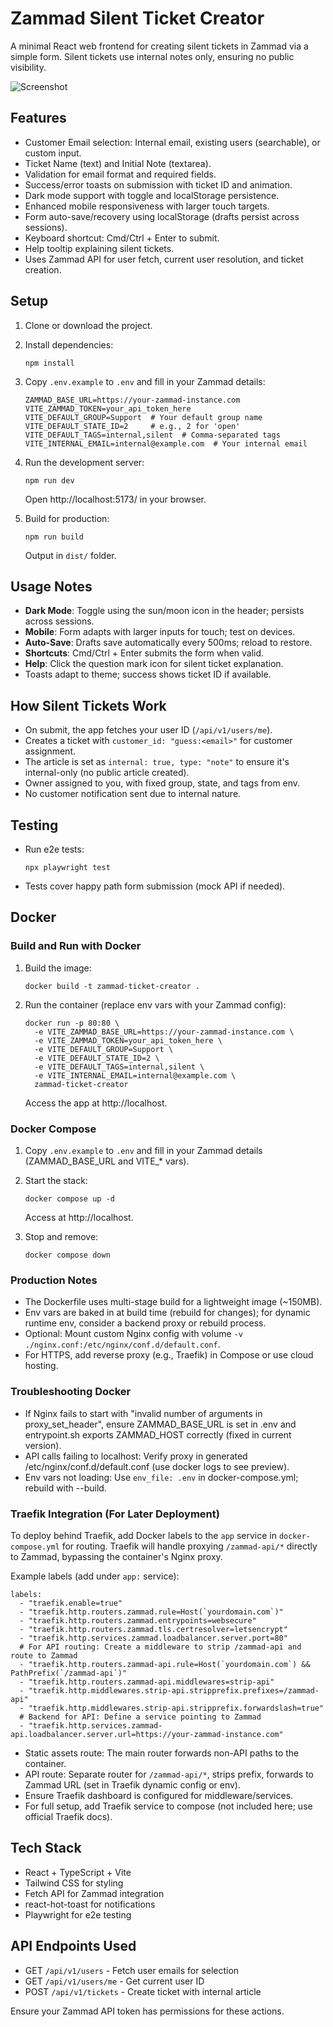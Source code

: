 # Zammad Silent Ticket Creator

A minimal React web frontend for creating silent tickets in Zammad via a simple form. Silent tickets use internal notes only, ensuring no public visibility.

![Screenshot](doc/img/Screenshot-light.png)
## Features

- Customer Email selection: Internal email, existing users (searchable), or custom input.
- Ticket Name (text) and Initial Note (textarea).
- Validation for email format and required fields.
- Success/error toasts on submission with ticket ID and animation.
- Dark mode support with toggle and localStorage persistence.
- Enhanced mobile responsiveness with larger touch targets.
- Form auto-save/recovery using localStorage (drafts persist across sessions).
- Keyboard shortcut: Cmd/Ctrl + Enter to submit.
- Help tooltip explaining silent tickets.
- Uses Zammad API for user fetch, current user resolution, and ticket creation.

## Setup

1. Clone or download the project.
2. Install dependencies:
   ```
   npm install
   ```
3. Copy `.env.example` to `.env` and fill in your Zammad details:
   ```
   ZAMMAD_BASE_URL=https://your-zammad-instance.com
   VITE_ZAMMAD_TOKEN=your_api_token_here
   VITE_DEFAULT_GROUP=Support  # Your default group name
   VITE_DEFAULT_STATE_ID=2     # e.g., 2 for 'open'
   VITE_DEFAULT_TAGS=internal,silent  # Comma-separated tags
   VITE_INTERNAL_EMAIL=internal@example.com  # Your internal email
   ```
4. Run the development server:
   ```
   npm run dev
   ```
   Open http://localhost:5173/ in your browser.

5. Build for production:
   ```
   npm run build
   ```
   Output in `dist/` folder.

## Usage Notes

- **Dark Mode**: Toggle using the sun/moon icon in the header; persists across sessions.
- **Mobile**: Form adapts with larger inputs for touch; test on devices.
- **Auto-Save**: Drafts save automatically every 500ms; reload to restore.
- **Shortcuts**: Cmd/Ctrl + Enter submits the form when valid.
- **Help**: Click the question mark icon for silent ticket explanation.
- Toasts adapt to theme; success shows ticket ID if available.

## How Silent Tickets Work

- On submit, the app fetches your user ID (`/api/v1/users/me`).
- Creates a ticket with `customer_id: "guess:<email>"` for customer assignment.
- The article is set as `internal: true, type: "note"` to ensure it's internal-only (no public article created).
- Owner assigned to you, with fixed group, state, and tags from env.
- No customer notification sent due to internal nature.

## Testing

- Run e2e tests:
  ```
  npx playwright test
  ```
- Tests cover happy path form submission (mock API if needed).

## Docker

### Build and Run with Docker

1. Build the image:
   ```
   docker build -t zammad-ticket-creator .
   ```

2. Run the container (replace env vars with your Zammad config):
   ```
   docker run -p 80:80 \
     -e VITE_ZAMMAD_BASE_URL=https://your-zammad-instance.com \
     -e VITE_ZAMMAD_TOKEN=your_api_token_here \
     -e VITE_DEFAULT_GROUP=Support \
     -e VITE_DEFAULT_STATE_ID=2 \
     -e VITE_DEFAULT_TAGS=internal,silent \
     -e VITE_INTERNAL_EMAIL=internal@example.com \
     zammad-ticket-creator
   ```
   Access the app at http://localhost.

### Docker Compose

1. Copy `.env.example` to `.env` and fill in your Zammad details (ZAMMAD_BASE_URL and VITE_* vars).

2. Start the stack:
   ```
   docker compose up -d
   ```
   Access at http://localhost.

3. Stop and remove:
   ```
   docker compose down
   ```

### Production Notes

- The Dockerfile uses multi-stage build for a lightweight image (~150MB).
- Env vars are baked in at build time (rebuild for changes); for dynamic runtime env, consider a backend proxy or rebuild process.
- Optional: Mount custom Nginx config with volume `-v ./nginx.conf:/etc/nginx/conf.d/default.conf`.
- For HTTPS, add reverse proxy (e.g., Traefik) in Compose or use cloud hosting.

### Troubleshooting Docker

- If Nginx fails to start with "invalid number of arguments in proxy_set_header", ensure ZAMMAD_BASE_URL is set in .env and entrypoint.sh exports ZAMMAD_HOST correctly (fixed in current version).
- API calls failing to localhost: Verify proxy in generated /etc/nginx/conf.d/default.conf (use docker logs to see preview).
- Env vars not loading: Use `env_file: .env` in docker-compose.yml; rebuild with --build.

### Traefik Integration (For Later Deployment)

To deploy behind Traefik, add Docker labels to the `app` service in `docker-compose.yml` for routing. Traefik will handle proxying `/zammad-api/*` directly to Zammad, bypassing the container's Nginx proxy.

Example labels (add under `app:` service):
```
labels:
  - "traefik.enable=true"
  - "traefik.http.routers.zammad.rule=Host(`yourdomain.com`)"
  - "traefik.http.routers.zammad.entrypoints=websecure"
  - "traefik.http.routers.zammad.tls.certresolver=letsencrypt"
  - "traefik.http.services.zammad.loadbalancer.server.port=80"
  # For API routing: Create a middleware to strip /zammad-api and route to Zammad
  - "traefik.http.routers.zammad-api.rule=Host(`yourdomain.com`) && PathPrefix(`/zammad-api`)"
  - "traefik.http.routers.zammad-api.middlewares=strip-api"
  - "traefik.http.middlewares.strip-api.stripprefix.prefixes=/zammad-api"
  - "traefik.http.middlewares.strip-api.stripprefix.forwardslash=true"
  # Backend for API: Define a service pointing to Zammad
  - "traefik.http.services.zammad-api.loadbalancer.server.url=https://your-zammad-instance.com"
```

- Static assets route: The main router forwards non-API paths to the container.
- API route: Separate router for `/zammad-api/*`, strips prefix, forwards to Zammad URL (set in Traefik dynamic config or env).
- Ensure Traefik dashboard is configured for middleware/services.
- For full setup, add Traefik service to compose (not included here; use official Traefik docs).

## Tech Stack

- React + TypeScript + Vite
- Tailwind CSS for styling
- Fetch API for Zammad integration
- react-hot-toast for notifications
- Playwright for e2e testing

## API Endpoints Used

- GET `/api/v1/users` - Fetch user emails for selection
- GET `/api/v1/users/me` - Get current user ID
- POST `/api/v1/tickets` - Create ticket with internal article

Ensure your Zammad API token has permissions for these actions.
